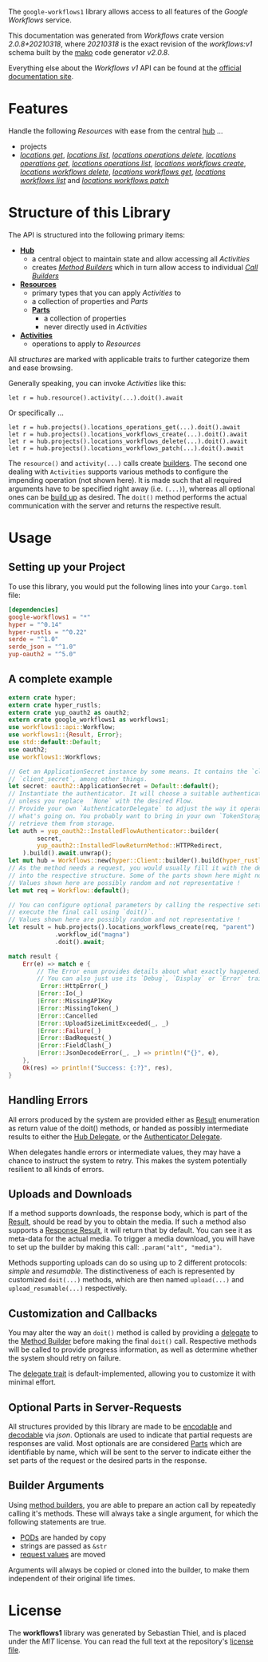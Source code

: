 <!---
DO NOT EDIT !
This file was generated automatically from 'src/mako/api/README.md.mako'
DO NOT EDIT !
-->
The `google-workflows1` library allows access to all features of the *Google Workflows* service.

This documentation was generated from *Workflows* crate version *2.0.8+20210318*, where *20210318* is the exact revision of the *workflows:v1* schema built by the [mako](http://www.makotemplates.org/) code generator *v2.0.8*.

Everything else about the *Workflows* *v1* API can be found at the
[official documentation site](https://cloud.google.com/workflows).
# Features

Handle the following *Resources* with ease from the central [hub](https://docs.rs/google-workflows1/2.0.8+20210318/google_workflows1/Workflows) ... 

* projects
 * [*locations get*](https://docs.rs/google-workflows1/2.0.8+20210318/google_workflows1/api::ProjectLocationGetCall), [*locations list*](https://docs.rs/google-workflows1/2.0.8+20210318/google_workflows1/api::ProjectLocationListCall), [*locations operations delete*](https://docs.rs/google-workflows1/2.0.8+20210318/google_workflows1/api::ProjectLocationOperationDeleteCall), [*locations operations get*](https://docs.rs/google-workflows1/2.0.8+20210318/google_workflows1/api::ProjectLocationOperationGetCall), [*locations operations list*](https://docs.rs/google-workflows1/2.0.8+20210318/google_workflows1/api::ProjectLocationOperationListCall), [*locations workflows create*](https://docs.rs/google-workflows1/2.0.8+20210318/google_workflows1/api::ProjectLocationWorkflowCreateCall), [*locations workflows delete*](https://docs.rs/google-workflows1/2.0.8+20210318/google_workflows1/api::ProjectLocationWorkflowDeleteCall), [*locations workflows get*](https://docs.rs/google-workflows1/2.0.8+20210318/google_workflows1/api::ProjectLocationWorkflowGetCall), [*locations workflows list*](https://docs.rs/google-workflows1/2.0.8+20210318/google_workflows1/api::ProjectLocationWorkflowListCall) and [*locations workflows patch*](https://docs.rs/google-workflows1/2.0.8+20210318/google_workflows1/api::ProjectLocationWorkflowPatchCall)




# Structure of this Library

The API is structured into the following primary items:

* **[Hub](https://docs.rs/google-workflows1/2.0.8+20210318/google_workflows1/Workflows)**
    * a central object to maintain state and allow accessing all *Activities*
    * creates [*Method Builders*](https://docs.rs/google-workflows1/2.0.8+20210318/google_workflows1/client::MethodsBuilder) which in turn
      allow access to individual [*Call Builders*](https://docs.rs/google-workflows1/2.0.8+20210318/google_workflows1/client::CallBuilder)
* **[Resources](https://docs.rs/google-workflows1/2.0.8+20210318/google_workflows1/client::Resource)**
    * primary types that you can apply *Activities* to
    * a collection of properties and *Parts*
    * **[Parts](https://docs.rs/google-workflows1/2.0.8+20210318/google_workflows1/client::Part)**
        * a collection of properties
        * never directly used in *Activities*
* **[Activities](https://docs.rs/google-workflows1/2.0.8+20210318/google_workflows1/client::CallBuilder)**
    * operations to apply to *Resources*

All *structures* are marked with applicable traits to further categorize them and ease browsing.

Generally speaking, you can invoke *Activities* like this:

```Rust,ignore
let r = hub.resource().activity(...).doit().await
```

Or specifically ...

```ignore
let r = hub.projects().locations_operations_get(...).doit().await
let r = hub.projects().locations_workflows_create(...).doit().await
let r = hub.projects().locations_workflows_delete(...).doit().await
let r = hub.projects().locations_workflows_patch(...).doit().await
```

The `resource()` and `activity(...)` calls create [builders][builder-pattern]. The second one dealing with `Activities` 
supports various methods to configure the impending operation (not shown here). It is made such that all required arguments have to be 
specified right away (i.e. `(...)`), whereas all optional ones can be [build up][builder-pattern] as desired.
The `doit()` method performs the actual communication with the server and returns the respective result.

# Usage

## Setting up your Project

To use this library, you would put the following lines into your `Cargo.toml` file:

```toml
[dependencies]
google-workflows1 = "*"
hyper = "^0.14"
hyper-rustls = "^0.22"
serde = "^1.0"
serde_json = "^1.0"
yup-oauth2 = "^5.0"
```

## A complete example

```Rust
extern crate hyper;
extern crate hyper_rustls;
extern crate yup_oauth2 as oauth2;
extern crate google_workflows1 as workflows1;
use workflows1::api::Workflow;
use workflows1::{Result, Error};
use std::default::Default;
use oauth2;
use workflows1::Workflows;

// Get an ApplicationSecret instance by some means. It contains the `client_id` and 
// `client_secret`, among other things.
let secret: oauth2::ApplicationSecret = Default::default();
// Instantiate the authenticator. It will choose a suitable authentication flow for you, 
// unless you replace  `None` with the desired Flow.
// Provide your own `AuthenticatorDelegate` to adjust the way it operates and get feedback about 
// what's going on. You probably want to bring in your own `TokenStorage` to persist tokens and
// retrieve them from storage.
let auth = yup_oauth2::InstalledFlowAuthenticator::builder(
        secret,
        yup_oauth2::InstalledFlowReturnMethod::HTTPRedirect,
    ).build().await.unwrap();
let mut hub = Workflows::new(hyper::Client::builder().build(hyper_rustls::HttpsConnector::with_native_roots()), auth);
// As the method needs a request, you would usually fill it with the desired information
// into the respective structure. Some of the parts shown here might not be applicable !
// Values shown here are possibly random and not representative !
let mut req = Workflow::default();

// You can configure optional parameters by calling the respective setters at will, and
// execute the final call using `doit()`.
// Values shown here are possibly random and not representative !
let result = hub.projects().locations_workflows_create(req, "parent")
             .workflow_id("magna")
             .doit().await;

match result {
    Err(e) => match e {
        // The Error enum provides details about what exactly happened.
        // You can also just use its `Debug`, `Display` or `Error` traits
         Error::HttpError(_)
        |Error::Io(_)
        |Error::MissingAPIKey
        |Error::MissingToken(_)
        |Error::Cancelled
        |Error::UploadSizeLimitExceeded(_, _)
        |Error::Failure(_)
        |Error::BadRequest(_)
        |Error::FieldClash(_)
        |Error::JsonDecodeError(_, _) => println!("{}", e),
    },
    Ok(res) => println!("Success: {:?}", res),
}

```
## Handling Errors

All errors produced by the system are provided either as [Result](https://docs.rs/google-workflows1/2.0.8+20210318/google_workflows1/client::Result) enumeration as return value of
the doit() methods, or handed as possibly intermediate results to either the 
[Hub Delegate](https://docs.rs/google-workflows1/2.0.8+20210318/google_workflows1/client::Delegate), or the [Authenticator Delegate](https://docs.rs/yup-oauth2/*/yup_oauth2/trait.AuthenticatorDelegate.html).

When delegates handle errors or intermediate values, they may have a chance to instruct the system to retry. This 
makes the system potentially resilient to all kinds of errors.

## Uploads and Downloads
If a method supports downloads, the response body, which is part of the [Result](https://docs.rs/google-workflows1/2.0.8+20210318/google_workflows1/client::Result), should be
read by you to obtain the media.
If such a method also supports a [Response Result](https://docs.rs/google-workflows1/2.0.8+20210318/google_workflows1/client::ResponseResult), it will return that by default.
You can see it as meta-data for the actual media. To trigger a media download, you will have to set up the builder by making
this call: `.param("alt", "media")`.

Methods supporting uploads can do so using up to 2 different protocols: 
*simple* and *resumable*. The distinctiveness of each is represented by customized 
`doit(...)` methods, which are then named `upload(...)` and `upload_resumable(...)` respectively.

## Customization and Callbacks

You may alter the way an `doit()` method is called by providing a [delegate](https://docs.rs/google-workflows1/2.0.8+20210318/google_workflows1/client::Delegate) to the 
[Method Builder](https://docs.rs/google-workflows1/2.0.8+20210318/google_workflows1/client::CallBuilder) before making the final `doit()` call. 
Respective methods will be called to provide progress information, as well as determine whether the system should 
retry on failure.

The [delegate trait](https://docs.rs/google-workflows1/2.0.8+20210318/google_workflows1/client::Delegate) is default-implemented, allowing you to customize it with minimal effort.

## Optional Parts in Server-Requests

All structures provided by this library are made to be [encodable](https://docs.rs/google-workflows1/2.0.8+20210318/google_workflows1/client::RequestValue) and 
[decodable](https://docs.rs/google-workflows1/2.0.8+20210318/google_workflows1/client::ResponseResult) via *json*. Optionals are used to indicate that partial requests are responses 
are valid.
Most optionals are are considered [Parts](https://docs.rs/google-workflows1/2.0.8+20210318/google_workflows1/client::Part) which are identifiable by name, which will be sent to 
the server to indicate either the set parts of the request or the desired parts in the response.

## Builder Arguments

Using [method builders](https://docs.rs/google-workflows1/2.0.8+20210318/google_workflows1/client::CallBuilder), you are able to prepare an action call by repeatedly calling it's methods.
These will always take a single argument, for which the following statements are true.

* [PODs][wiki-pod] are handed by copy
* strings are passed as `&str`
* [request values](https://docs.rs/google-workflows1/2.0.8+20210318/google_workflows1/client::RequestValue) are moved

Arguments will always be copied or cloned into the builder, to make them independent of their original life times.

[wiki-pod]: http://en.wikipedia.org/wiki/Plain_old_data_structure
[builder-pattern]: http://en.wikipedia.org/wiki/Builder_pattern
[google-go-api]: https://github.com/google/google-api-go-client

# License
The **workflows1** library was generated by Sebastian Thiel, and is placed 
under the *MIT* license.
You can read the full text at the repository's [license file][repo-license].

[repo-license]: https://github.com/Byron/google-apis-rsblob/main/LICENSE.md
